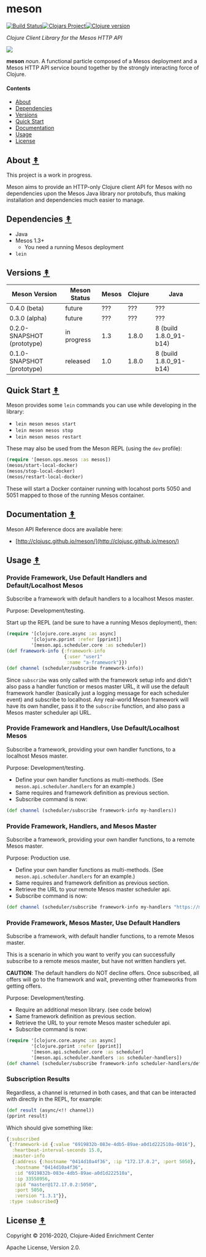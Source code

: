 # meson

[![Build Status][gh-actions-badge]][gh-actions][![Clojars Project][clojars-badge]][clojars][![Clojure version][clojure-v]](project.clj)

*Clojure Client Library for the Mesos HTTP API*

[![][logo]][logo-large]

**meson** *noun*. A functional particle composed of a Mesos deployment and a Mesos HTTP API service bound together by the strongly interacting force of Clojure.


#### Contents

* [About](#about-)
* [Dependencies](#dependencies-)
* [Versions](#versions-)
* [Quick Start](#quick-start-)
* [Documentation](#documentation-)
* [Usage](#usage-)
* [License](#license-)


## About [&#x219F;](#contents)

This project is a work in progress.

Meson aims to provide an HTTP-only Clojure client API for Mesos with no
dependencies upon the Mesos Java library nor protobufs, thus making
installation and dependencies much easier to manage.


## Dependencies [&#x219F;](#contents)

* Java
* Mesos 1.3+
  * You need a running Mesos deployment
* `lein`


## Versions [&#x219F;](#contents)

| Meson Version              | Meson Status | Mesos | Clojure | Java                   |
|----------------------------|--------------|-------|---------|------------------------|
| 0.4.0 (beta)               | future       | ???   | ???     | ???                    |
| 0.3.0 (alpha)              | future       | ???   | ???     | ???                    |
| 0.2.0-SNAPSHOT (prototype) | in progress  | 1.3   | 1.8.0   | 8 (build 1.8.0_91-b14) |
| 0.1.0-SNAPSHOT (prototype) | released     | 1.0   | 1.8.0   | 8 (build 1.8.0_91-b14) |


## Quick Start [&#x219F;](#contents)

Meson provides some `lein` commands you can use while developing in the library:

* `lein meson mesos start`
* `lein meson mesos stop`
* `lein meson mesos restart`

These may also be used from the Meson REPL (using the `dev` profile):

```clj
(require '[meson.ops.mesos :as mesos])
(mesos/start-local-docker)
(mesos/stop-local-docker)
(mesos/restart-local-docker)
```

These will start a Docker container running with locahost ports 5050 and 5051
mapped to those of the running Mesos container.


## Documentation [&#x219F;](#contents)

Meson API Reference docs are available here:
 * [http://clojusc.github.io/meson/](http://clojusc.github.io/meson/)


## Usage [&#x219F;](#contents)

### Provide Framework, Use Default Handlers and Default/Localhost Mesos

Subscribe a framework with default handlers to a localhost Mesos master.

Purpose: Development/testing.

Start up the REPL (and be sure to have a running Mesos deployment), then:

```clj
(require '[clojure.core.async :as async]
         '[clojure.pprint :refer [pprint]]
         '[meson.api.scheduler.core :as scheduler])
(def framework-info {:framework-info
                     {:user "user1"
                      :name "a-framework"}})
(def channel (scheduler/subscribe framework-info))
```

Since `subscribe` was only called with the framework setup info and didn't also
pass a handler function or mesos master URL, it will use the default framework handler (basically
just a logging message for each scheduler event) and subscribe to localhost. Any real-world Meson
framework will have its own handler, pass it to the `subscribe` function, and also pass a Mesos master
scheduler api URL.

### Provide Framework and Handlers, Use Default/Localhost Mesos

Subscribe a framework, providing your own handler functions, to a localhost Mesos master.

Purpose: Development/testing.

* Define your own handler functions as multi-methods. (See `meson.api.scheduler.handlers` for an example.)
* Same requires and framework definition as previous section.
* Subscribe command is now:

```clj
(def channel (scheduler/subscribe framework-info my-handlers))
```

### Provide Framework, Handlers, and Mesos Master

Subscribe a framework, providing your own handler functions, to a remote Mesos master.

Purpose: Production use.

* Define your own handler functions as multi-methods. (See `meson.api.scheduler.handlers` for an example.)
* Same requires and framework definition as previous section.
* Retrieve the URL to your remote Mesos master scheduler api.
* Subscribe command is now:

```clj
(def channel (scheduler/subscribe framework-info my-handlers "https://my-mesos-master.org:5050/api/v1/scheduler"))
```

### Provide Framework, Mesos Master, Use Default Handlers

Subscribe a framework, with default handler functions, to a remote Mesos master.

This is a scenario in which you want to verify you can successfully subscribe to a remote mesos master,
but have not written handlers yet.

**CAUTION**: The default handlers do NOT decline offers. Once subscribed, all offers will go to the framework and wait,
preventing other frameworks from getting offers.

Purpose: Development/testing.

* Require an additional meson library. (see code below)
* Same framework definition as previous section.
* Retrieve the URL to your remote Mesos master scheduler api.
* Subscribe command is now:

```clojure
(require '[clojure.core.async :as async]
         '[clojure.pprint :refer [pprint]]
         '[meson.api.scheduler.core :as scheduler]
         '[meson.api.scheduler.handlers :as scheduler-handlers])
(def channel (scheduler/subscribe framework-info scheduler-handlers/default "https://my-mesos-master.org:5050/api/v1/scheduler"))
```

### Subscription Results

Regardless, a channel is returned in both cases, and that can be interacted
with directly in the REPL, for example:

```clj
(def result (async/<!! channel))
(pprint result)
```
Which should give something like:
```clj
{:subscribed
 {:framework-id {:value "6919832b-083e-4db5-89ae-a0d1d222510a-0016"},
  :heartbeat-interval-seconds 15.0,
  :master-info
  {:address {:hostname "0414d10a4f36", :ip "172.17.0.2", :port 5050},
   :hostname "0414d10a4f36",
   :id "6919832b-083e-4db5-89ae-a0d1d222510a",
   :ip 33558956,
   :pid "master@172.17.0.2:5050",
   :port 5050,
   :version "1.3.1"}},
 :type :subscribed}
```


## License [&#x219F;](#contents)

Copyright © 2016-2020, Clojure-Aided Enrichment Center

Apache License, Version 2.0.


<!-- Named page links below: /-->

[gh-actions-badge]: https://github.com/clojusc/meson/workflows/ci%2Fcd/badge.svg
[gh-actions]: https://github.com/clojusc/meson/actions
[deps]: http://jarkeeper.com/clojusc/meson
[deps-badge]: http://jarkeeper.com/clojusc/meson/status.svg
[logo]: resources/images/Meson-nonet-spin-0-250x.png
[logo-large]: resources/images/Meson-nonet-spin-0-1000x.png
[tag-badge]: https://img.shields.io/github/tag/clojusc/meson.svg
[tag]: https://github.com/clojusc/meson/tags
[clojure-v]: https://img.shields.io/badge/clojure-1.8.0-blue.svg
[clojars]: https://clojars.org/meson
[clojars-badge]: https://img.shields.io/clojars/v/meson.svg
